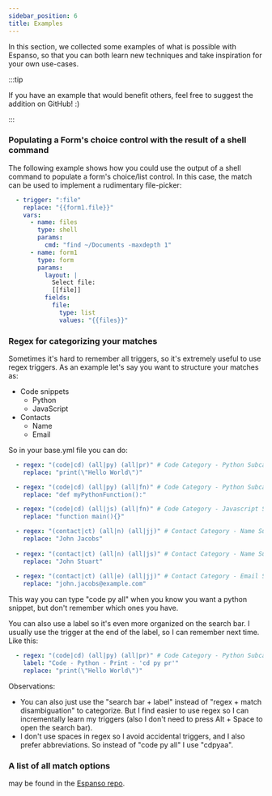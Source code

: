 ```yaml
---
sidebar_position: 6
title: Examples
---
```


In this section, we collected some examples of what is possible with Espanso,
so that you can both learn new techniques and take inspiration for your own
use-cases.

:::tip

If you have an example that would benefit others, feel free to suggest the addition on GitHub! :)

:::

### Populating a Form's choice control with the result of a shell command

The following example shows how you could use the output of a shell command
to populate a form's choice/list control. In this case, the match 
can be used to implement a rudimentary file-picker:

```yaml
  - trigger: ":file"
    replace: "{{form1.file}}"
    vars:
      - name: files
        type: shell
        params:
          cmd: "find ~/Documents -maxdepth 1"
      - name: form1
        type: form
        params:
          layout: |
            Select file:
            [[file]]
          fields:
            file:
              type: list
              values: "{{files}}"
```

### Regex for categorizing your matches

Sometimes it's hard to remember all triggers, so it's extremely useful to use regex triggers.
As an example let's say you want to structure your matches as:

- Code snippets
  - Python
  - JavaScript
- Contacts
  - Name
  - Email

So in your base.yml file you can do:

```yaml
  - regex: "(code|cd) (all|py) (all|pr)" # Code Category - Python Subcategory - Print
    replace: "print(\"Hello World\")"

  - regex: "(code|cd) (all|py) (all|fn)" # Code Category - Python Subcategory - Function
    replace: "def myPythonFunction():"

  - regex: "(code|cd) (all|js) (all|fn)" # Code Category - Javascript Subcategory - Function
    replace: "function main(){}"

  - regex: "(contact|ct) (all|n) (all|jj)" # Contact Category - Name Subcategory - John Jacobs
    replace: "John Jacobs"
  
  - regex: "(contact|ct) (all|n) (all|js)" # Contact Category - Name Subcategory - John Stuart
    replace: "John Stuart"
  
  - regex: "(contact|ct) (all|e) (all|jj)" # Contact Category - Email Subcategory - John Jacobs
    replace: "john.jacobs@example.com"
```
This way you can type "code py all" when you know you want a python snippet, but don't remember which ones you have.

You can also use a label so it's even more organized on the search bar. I usually use the trigger at the end of the label, so I can remember next time. Like this:

```yaml
  - regex: "(code|cd) (all|py) (all|pr)" # Code Category - Python Subcategory - Print
    label: "Code - Python - Print - 'cd py pr'"
    replace: "print(\"Hello World\")"
```

Observations: 
- You can also just use the "search bar + label" instead of "regex + match disambiguation" to categorize. But I find easier to use regex so I can incrementally learn my triggers (also I don't need to press Alt + Space to open the search bar).
- I don't use spaces in regex so I avoid accidental triggers, and I also prefer abbreviations. So instead of "code py all" I use "cdpyaa".

### A list of all match options 
may be found in the [Espanso repo](https://github.com/espanso/espanso/blob/master/espanso-config/src/matches/group/loader/yaml/parse.rs#L59-L137).

